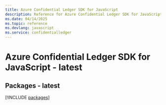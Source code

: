 ```yaml
---
title: Azure Confidential Ledger SDK for JavaScript
description: Reference for Azure Confidential Ledger SDK for JavaScript
ms.date: 04/14/2025
ms.topic: reference
ms.devlang: javascript
ms.service: confidentialledger
---
```

# Azure Confidential Ledger SDK for JavaScript - latest
## Packages - latest
[!INCLUDE [packages](confidential-ledger-index.md)]
